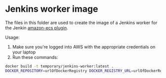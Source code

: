 # Jenkins worker image

The files in this folder are used to create the image of a Jenkins worker for the Jenkin [amazon-ecs plugin](https://wiki.jenkins.io/display/JENKINS/Amazon+EC2+Container+Service+Plugin).

Usage:
1. Make sure you're logged into AWS with the appropriate credentials on your laptop
2. Run these commands:
```bash
docker build -t temporary/jenkins-worker:latest .
DOCKER_REPOSITORY=urlOfDockerRegistry DOCKER_REGISTRY_URL=urlOfDockerRegistry BUILD_TAG=buildTag packer build jenkins-worker.json
```
